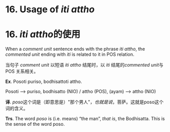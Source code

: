 # **16. Usage of** *iti attho* 
# 16. *iti attho***的使用**
    
When a *comment unit* sentence ends with the phrase *iti attho*, the *commented unit* 
ending with *iti* is related to it in POS relation. 

当句子 *comment unit* 以短语 *iti attho* 结尾时，以 *iti* 结尾的*commented unit*与 POS 关系相关。

**Ex**. Posoti puriso, bodhisattoti attho. 

Posoti --> puriso, bodhisatto (NIO) / attho (POS), (ayam) -->  attho (NIO)   

**译**. *poso*这个词是（即意思是）"那个男人"，*也就是说*，菩萨。这就是poso这个词的含义。

**Trs**. The word *poso* is (i.e. means) “the man”, *that is*, the Bodhisatta. This is  the sense of the word poso.